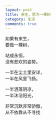 ```yaml
---
layout: post
title: 来生，愿为一棵树
category: 生活
comments: true
---
```


如果有来生，<br>
要做一棵树，<br>

站成永恒，<br>
没有悲欢的姿势。<br>

一半在尘土里安详，<br>
一半在风里飞扬。<br>

一半洒落阴凉，<br>
一半沐浴阳光，<br>

非常沉默非常骄傲，<br>
从不依靠从不寻找 <br>
